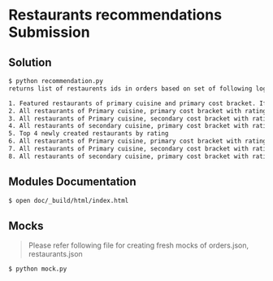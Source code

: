 # Restaurants recommendations Submission

## Solution

```sh
$ python recommendation.py
returns list of restaurents ids in orders based on set of following logics:

1. Featured restaurants of primary cuisine and primary cost bracket. If none, then all featured restaurants of primary cuisine, secondary cost and secondary cuisine, primary cost
2. All restaurants of Primary cuisine, primary cost bracket with rating >= 4
3. All restaurants of Primary cuisine, secondary cost bracket with rating >= 4.5
4. All restaurants of secondary cuisine, primary cost bracket with rating >= 4.5
5. Top 4 newly created restaurants by rating
6. All restaurants of Primary cuisine, primary cost bracket with rating < 4
7. All restaurants of Primary cuisine, secondary cost bracket with rating < 4.5
8. All restaurants of secondary cuisine, primary cost bracket with rating < 4.5
```

## Modules Documentation 

```sh
$ open doc/_build/html/index.html
```


## Mocks
> Please refer following file for creating fresh mocks of orders.json, restaurants.json
```sh
$ python mock.py 
```
